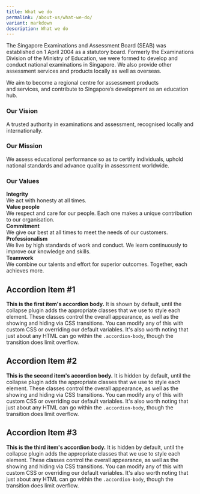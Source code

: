 ```yaml
---
title: What we do
permalink: /about-us/what-we-do/
variant: markdown
description: What we do
---
```

<p>The Singapore Examinations and Assessment Board (SEAB) was established
on 1 April 2004 as a statutory board. Formerly the Examinations Division
of the Ministry of Education, we were formed to develop and conduct national
examinations in Singapore. We also provide other assessment services and
products locally as well as overseas.</p>
<p>We aim to become a regional centre for assessment products and&nbsp;services,&nbsp;and
contribute to Singapore’s development as an education hub.</p>
<h3><strong>Our Vision</strong></h3>
<p>A trusted authority in examinations and&nbsp;assessment,&nbsp;recognised
locally and internationally.</p>
<h3><strong>Our Mission</strong></h3>
<p>We assess educational performance so as to certify individuals, uphold
national standards and advance quality in assessment worldwide.</p>
<h3><strong>Our Values</strong></h3>
<p><strong>Integrity</strong> 
<br>We act with honesty at all times.
<br><strong>Value people<br></strong>We respect and care for our people. Each
one makes a unique contribution to our organisation.
<br><strong>Commitment</strong> 
<br>We give our best at all times to meet the needs of our customers.
<br><strong>Professionalism</strong> 
<br>We live by high standards of work and conduct. We learn continuously to
improve our knowledge and skills.
<br><strong>Teamwork<br></strong>We combine our talents and effort for superior
outcomes. Together, each achieves more.</p>
<p></p>
<p></p>
<p></p>
<h2>                            Accordion Item #1                    </h2>
<p></p>
<p></p>
<p> <strong>This is the first item's accordion body.</strong> It is shown by
default, until the collapse plugin adds the appropriate classes that we
use to style each element. These classes control the overall appearance,
as well as the showing and hiding via CSS transitions. You can modify any
of this with custom CSS or overriding our default variables. It's also
worth noting that just about any HTML can go within the <code>.accordion-body</code>,
though the transition does limit overflow.</p>
<p></p>
<p></p>
<p></p>
<p></p>
<h2>                            Accordion Item #2                    </h2>
<p></p>
<p></p>
<p> <strong>This is the second item's accordion body.</strong> It is hidden
by default, until the collapse plugin adds the appropriate classes that
we use to style each element. These classes control the overall appearance,
as well as the showing and hiding via CSS transitions. You can modify any
of this with custom CSS or overriding our default variables. It's also
worth noting that just about any HTML can go within the <code>.accordion-body</code>,
though the transition does limit overflow.</p>
<p></p>
<p></p>
<p></p>
<p></p>
<h2>                            Accordion Item #3                    </h2>
<p></p>
<p></p>
<p> <strong>This is the third item's accordion body.</strong> It is hidden
by default, until the collapse plugin adds the appropriate classes that
we use to style each element. These classes control the overall appearance,
as well as the showing and hiding via CSS transitions. You can modify any
of this with custom CSS or overriding our default variables. It's also
worth noting that just about any HTML can go within the <code>.accordion-body</code>,
though the transition does limit overflow.</p>
<p></p>
<p></p>